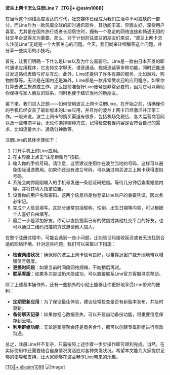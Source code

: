 **波兰上网卡怎么注册Line？【TG💪+ @esim1088】**

在当今这个网络高度发达的时代，社交媒体已经成为我们生活中不可或缺的一部分。而Line作为一款风靡全球的即时通讯软件，其功能丰富、界面友好，深受用户喜爱。尤其是在国外旅行或者长期居住时，拥有一个稳定的网络连接和畅通无阻的社交平台显得尤为重要。那么，对于计划前往波兰的朋友们来说，“波兰上网卡怎么注册Line”无疑是一个大家关心的问题。今天，我们就来详细解答这个问题，并分享一些实用的小技巧。

首先，让我们明确一下什么是Line以及为什么需要它。Line是一款由日本开发的即时通讯应用程序，它支持文字聊天、语音通话、视频通话等多种功能，同时还能通过发送贴纸表情与好友互动。此外，Line还提供了许多有趣的服务，比如游戏、购物推荐等。无论是在国内还是海外，Line都是一款非常受欢迎的应用程序。如果你打算去波兰旅游或工作，那么提前准备好Line账号是非常必要的，因为它可以帮助你保持与家人朋友的联系，同时也便于结识当地的新朋友。

接下来，我们进入正题——如何使用波兰上网卡注册Line。在开始之前，请确保你的手机已经安装了最新版本的Line应用，并且你的波兰上网卡已经激活并正常工作。一般来说，波兰上网卡的购买渠道有很多，包括机场免税店、各大运营商官网以及一些电商平台。无论你选择哪种方式，记得检查套餐内容是否符合自己的需求，比如流量大小、通话分钟数等。

注册Line的具体步骤如下：

1. 打开手机上的Line应用。
2. 在主界面上点击“注册新账号”按钮。
3. 输入你的手机号码。请注意，这里建议使用你在波兰当地的号码，这样可以避免国际漫游费用。如果你还没有波兰号码，可以通过购买波兰上网卡获得虚拟号码。
4. 系统会向你刚刚输入的手机号发送一条验证码短信。等待几分钟后查看短信内容，并将其填入指定位置。
5. 设置你的用户名和密码。这两个信息将是你登录Line账户的重要凭证，因此务必牢记。
6. 完成个人信息填写。这部分通常包括昵称、性别、出生日期等内容，可以根据个人喜好自由填写。
7. 最后一步是添加好友。你可以直接搜索已有的微信或其他社交平台的好友，也可以通过二维码扫描的方式邀请他人加入。

在整个注册过程中，可能会遇到一些小问题，比如验证码接收延迟或者无法找到合适的网络环境。针对这些问题，我们可以采取以下措施：

- **检查网络状况**：确保你的波兰上网卡信号良好，尽量靠近窗户或开阔地带以增强信号强度。
- **更换时间段**：如果当前时间段网络拥堵，不妨稍后再试。
- **联系客服**：如果多次尝试仍未能成功，可以直接联系Line官方客服寻求帮助。

除了上述基本操作外，还有一些额外的小贴士能够让你更好地享受Line带来的便利：

- **定期更新应用**：为了保证最佳体验，建议经常检查是否有新版本发布，并及时更新。
- **备份聊天记录**：如果你担心数据丢失，可以开启自动备份功能，将重要信息保存到云端。
- **利用群组功能**：无论是家庭聚会还是商务合作，都可以创建专属群组进行高效沟通。

总之，注册Line并不复杂，只需按照上述步骤一步步操作即可顺利完成。当然，在实际使用中还需要结合自身情况灵活应对各种突发状况。希望本文能为大家提供足够的指导和支持，让大家能够在波兰畅享Line带来的乐趣。

[[TG💪+ @esim1088](https://t.me/s/esim1088) ![Image](https://i.postimg.cc/4NQfJmqS/Snipaste-2025-05-13-00-14-12.png)]